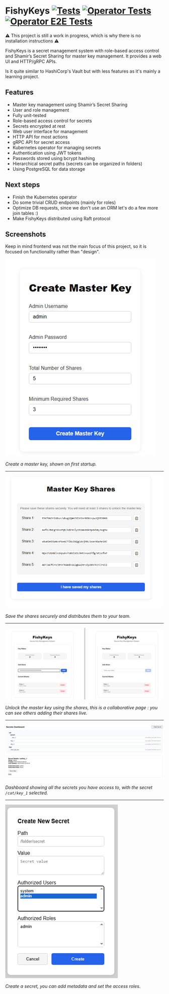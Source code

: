 # FishyKeys [![Tests](https://github.com/Vidalee/FishyKeys/actions/workflows/test.yaml/badge.svg)](https://github.com/Vidalee/FishyKeys/actions/workflows/test.yaml) [![Operator Tests](https://github.com/Vidalee/FishyKeys/actions/workflows/operator-test.yml/badge.svg)](https://github.com/Vidalee/FishyKeys/actions/workflows/operator-test.yml) [![Operator E2E Tests](https://github.com/Vidalee/FishyKeys/actions/workflows/operator-test-e2e.yml/badge.svg)](https://github.com/Vidalee/FishyKeys/actions/workflows/operator-test-e2e.yml)

⚠ This project is still a work in progress, which is why there is no installation instructions ⚠

FishyKeys is a secret management system with role-based access control and Shamir’s Secret Sharing for master key management. It provides a web UI and HTTP/gRPC APIs.

Is it quite similar to HashiCorp's Vault but with less features as it's mainly a learning project.

## Features

- Master key management using Shamir’s Secret Sharing
- User and role management
- Fully unit-tested
- Role-based access control for secrets
- Secrets encrypted at rest
- Web user interface for management
- HTTP API for most actions
- gRPC API for secret access
- Kubernetes operator for managing secrets
- Authentication using JWT tokens
- Passwords stored using bcrypt hashing
- Hierarchical secret paths (secrets can be organized in folders)
- Using PostgreSQL for data storage

## Next steps

- Finish the Kubernetes operator
- Do some trivial CRUD endpoints (mainly for roles)
- Optimize DB requests, since we don't use an ORM let's do a few more join tables :)
- Make FishyKeys distributed using Raft protocol

## Screenshots

Keep in mind frontend was not the main focus of this project, so it is focused on functionality rather than "design".

![create maser key](./ui/public/demo/create_master_key.png)

*Create a master key, shown on first startup.*

---

![master key shares](./ui/public/demo/master_key_shares.png)

*Save the shares securely and distributes them to your team.*

---

![master key unlocking](./ui/public/demo/master_key_unlocking.png)

*Unlock the master key using the shares, this is a collaborative page : you can see others adding their shares live.*

---

![secrets dashboard](./ui/public/demo/secrets_dashboard.png)

*Dashboard showing all the secrets you have access to, with the secret `/cat/key_1` selected.*

---

![create secret](./ui/public/demo/create_secret.png)

*Create a secret, you can add metadata and set the access roles.*

